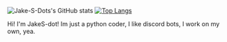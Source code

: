 ![Jake-S-Dots's GitHub stats](https://github-readme-stats.vercel.app/api?username=JakeS-dot&show_icons=true&theme=tokyonight)
[![Top Langs](https://github-readme-stats.vercel.app/api/top-langs/?username=JakeS-dot&theme=tokyonight)](https://github.com/anuraghazra/github-readme-stats)

<p> Hi! I'm JakeS-dot! Im just a python coder, I like discord bots, I work on my own, yea.

